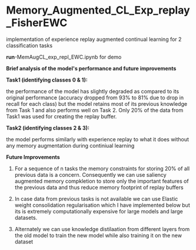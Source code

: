 # Memory_Augmented_CL_Exp_replay_FisherEWC
implementation of experience replay augmented continual learning for 2 classification tasks

**run**-MemAugCL_exp_repl_EWC.ipynb for demo


**Brief analysis of the model's performance and future improvements**

**Task1 (identifying classes 0 & 1):**

the performance of the model has slightly degraded as compared to its original performance (accuracy dropped from 93% to 81% due to drop in recall for each class) but the model retains most of its previous knowledge from Task 1 and also performs well on Task 2. Only 20% of the data from Task1 was used for creating the replay buffer.

**Task2 (identifying classes 2 & 3):** 

the model performs similarly with experience replay to what it does without any memory augmentation during continiual learning

**Future Improvements**

1. For a sequence of n tasks the memory constraints for storing 20% of all previous data is a concern. Consequently we can use saliency augmented memory compkletion to store only the important features of the previous data and thus reduce memory footprint of replay buffers

2. In case data from previous tasks is not available we can use Elastic weight consolidation regularisation which I have implemented below but its is extremely computationally expensive for large models and large datasets.

3. Alternately we can use knowledge distilaation from different layers from the old model to train the new model while also training it on the new dataset
